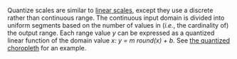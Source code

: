 Quantize scales are similar to [linear scales](https://pub.dev/documentation/d4_scale/latest/topics/Linear%20scales-topic.html), except they use a discrete rather than continuous range. The continuous input domain is divided into uniform segments based on the number of values in (*i.e.*, the cardinality of) the output range. Each range value *y* can be expressed as a quantized linear function of the domain value *x: y = m round(x) + b*. See [the quantized choropleth](https://observablehq.com/@d3/choropleth/2?intent=fork) for an example.